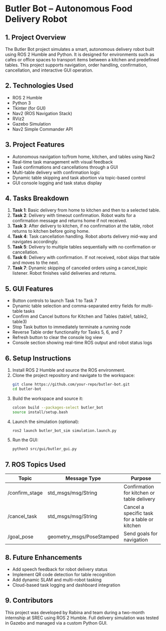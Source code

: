 # Butler Bot – Autonomous Food Delivery Robot

## 1. Project Overview

The Butler Bot project simulates a smart, autonomous delivery robot built using ROS 2 Humble and Python. It is designed for environments such as cafes or office spaces to transport items between a kitchen and predefined tables. This project supports navigation, order handling, confirmation, cancellation, and interactive GUI operation.

## 2. Technologies Used

- ROS 2 Humble
- Python 3
- Tkinter (for GUI)
- Nav2 (ROS Navigation Stack)
- RViz2
- Gazebo Simulation
- Nav2 Simple Commander API

## 3. Project Features

- Autonomous navigation to/from home, kitchen, and tables using Nav2
- Real-time task management with visual feedback
- Task confirmations and cancellations through a GUI
- Multi-table delivery with confirmation logic
- Dynamic table skipping and task abortion via topic-based control
- GUI console logging and task status display

## 4. Tasks Breakdown

1. **Task 1**: Basic delivery from home to kitchen and then to a selected table.
2. **Task 2**: Delivery with timeout confirmation. Robot waits for a confirmation message and returns home if not received.
3. **Task 3**: After delivery to kitchen, if no confirmation at the table, robot returns to kitchen before going home.
4. **Task 4**: Task cancellation handling. Robot aborts delivery mid-way and navigates accordingly.
5. **Task 5**: Delivery to multiple tables sequentially with no confirmation or cancellation.
6. **Task 6**: Delivery with confirmation. If not received, robot skips that table and moves to the next.
7. **Task 7**: Dynamic skipping of canceled orders using a cancel_topic listener. Robot finishes valid deliveries and returns.

## 5. GUI Features

- Button controls to launch Task 1 to Task 7
- Dynamic table selection and comma-separated entry fields for multi-table tasks
- Confirm and Cancel buttons for Kitchen and Tables (table1, table2, table3)
- Stop Task button to immediately terminate a running node
- Reverse Table order functionality for Tasks 5, 6, and 7
- Refresh button to clear the console log view
- Console section showing real-time ROS output and robot status logs

## 6. Setup Instructions

1. Install ROS 2 Humble and source the ROS environment.
2. Clone the project repository and navigate to the workspace:
   ```bash
   git clone https://github.com/your-repo/butler-bot.git
   cd butler-bot
   ```
3. Build the workspace and source it:
   ```bash
   colcon build --packages-select butler_bot
   source install/setup.bash
   ```
4. Launch the simulation (optional):
   ```bash
   ros2 launch butler_bot_sim simulation.launch.py
   ```
5. Run the GUI:
   ```bash
   python3 src/gui/butler_gui.py
   ```

## 7. ROS Topics Used

| Topic             | Message Type           | Purpose                                      |
|------------------|------------------------|----------------------------------------------|
| /confirm_stage   | std_msgs/msg/String    | Confirmation for kitchen or table delivery   |
| /cancel_task     | std_msgs/msg/String    | Cancel a specific task for a table or kitchen|
| /goal_pose       | geometry_msgs/PoseStamped | Send goals for navigation                 |

## 8. Future Enhancements

- Add speech feedback for robot delivery status
- Implement QR code detection for table recognition
- Add dynamic SLAM and multi-robot tasking
- Cloud-based task logging and dashboard integration

## 9. Contributors

This project was developed by Rabina and team during a two-month internship at SREC using ROS 2 Humble. Full delivery simulation was tested in Gazebo and managed via a custom Python GUI.
